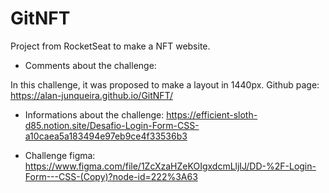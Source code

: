 # GitNFT
Project from RocketSeat to make a NFT website.

- Comments about the challenge:

In this challenge, it was proposed to make a layout in 1440px.
Github page: https://alan-junqueira.github.io/GitNFT/

- Informations about the challenge:
https://efficient-sloth-d85.notion.site/Desafio-Login-Form-CSS-a10caea5a183494e97eb9ce4f33536b3

- Challenge figma:
https://www.figma.com/file/1ZcXzaHZeKOIgxdcmLljIJ/DD-%2F-Login-Form---CSS-(Copy)?node-id=222%3A63
